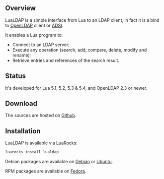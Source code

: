 
## Overview

LuaLDAP is a simple interface from Lua to an LDAP client, in fact
it is a bind to [OpenLDAP](https://www.openldap.org) client
or [ADSI](https://docs.microsoft.com/en-us/windows/win32/adsi/about-adsi).

It enables a Lua program to:

* Connect to an LDAP server;
* Execute any operation (search, add, compare, delete, modify and rename);
* Retrieve entries and references of the search result.

## Status

It's developed for Lua 5.1, 5.2, 5.3 & 5.4, and OpenLDAP 2.3 or newer.

## Download

The sources are hosted on [Github](https://github.com/lualdap/lualdap).

## Installation

LuaLDAP is available via [LuaRocks](https://luarocks.org/modules/fperrad/lualdap):

```sh
luarocks install lualdap
```

Debian packages are available on [Debian](https://packages.debian.org/sid/lua-ldap)
or [Ubuntu](https://packages.ubuntu.com/jammy/lua-ldap).

RPM packages are available on [Fedora](https://src.fedoraproject.org/rpms/lua-ldap).
